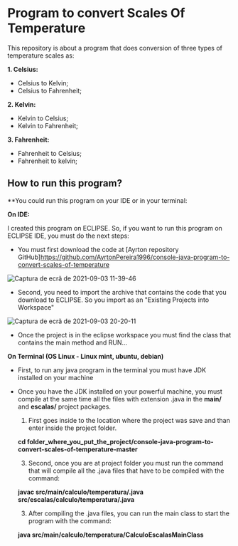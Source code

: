 # Program to convert Scales Of Temperature

This repository is about a program that does conversion of three types of temperature scales as:

**1. Celsius:**
  - Celsius to Kelvin;
  - Celsius to Fahrenheit;
  
**2. Kelvin:**
  - Kelvin to Celsius;
  - Kelvin to Fahrenheit;
  
**3. Fahrenheit:**
  - Fahrenheit to Celsius;
  - Fahrenheit to kelvin;

## How to run this program?

**You could run this program on your IDE or in your terminal:

**On IDE:**

I created this program on ECLIPSE. So, if you want to run this program on ECLIPSE IDE, you must do the next steps:
- You must first download the code at [Ayrton repository GitHub]https://github.com/AyrtonPereira1996/console-java-program-to-convert-scales-of-temperature

![Captura de ecrã de 2021-09-03 11-39-46](https://user-images.githubusercontent.com/40174805/132048009-58d6a6cf-26d3-4d8b-a703-386e4967a7ff.png)

- Second, you need to import the archive that contains the code that you download to ECLIPSE. So you import as an "Existing Projects into Workspace"

![Captura de ecrã de 2021-09-03 20-20-11](https://user-images.githubusercontent.com/40174805/132050221-1270c153-a43d-4d86-ae88-921d82fa332c.png)


- Once the project is in the eclipse workspace you must find the class that contains the main method and RUN...

**On Terminal (OS Linux - Linux mint, ubuntu, debian)**

- First, to run any java program in the terminal you must have JDK installed on your machine
- Once you have the JDK installed on your powerful machine, you must compile at the same time all the files with extension .java in the **main/** and **escalas/** project packages.

  1. First goes inside to the location where the project was save and than enter inside the project folder.
  
  **cd folder_where_you_put_the_project/console-java-program-to-convert-scales-of-temperature-master**
  
  3. Second, once you are at project folder you must run the command that will compile all the .java files that have to be compiled with the command:
    
  **javac src/main/calculo/temperatura/.java src/escalas/calculo/temperatura/.java**

  3. After compiling the .java files, you can run the main class to start the program with the command:
  
  **java src/main/calculo/temperatura/CalculoEscalasMainClass**


  
  
